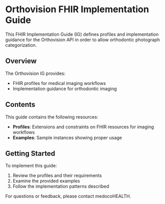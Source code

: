 # Orthovision FHIR Implementation Guide

This FHIR Implementation Guide (IG) defines profiles and implementation guidance for the Orthovision API in order to allow orthodontic photograph categorization.

## Overview

The Orthovision IG provides:

- FHIR profiles for medical imaging workflows
- Implementation guidance for orthodontic imaging

## Contents

This guide contains the following resources:

- **Profiles**: Extensions and constraints on FHIR resources for imaging workflows
- **Examples**: Sample instances showing proper usage

## Getting Started

To implement this guide:

1. Review the profiles and their requirements
2. Examine the provided examples
3. Follow the implementation patterns described

For questions or feedback, please contact medocoHEALTH.